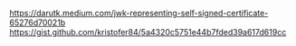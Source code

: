 https://darutk.medium.com/jwk-representing-self-signed-certificate-65276d70021b
https://gist.github.com/kristofer84/5a4320c5751e44b7fded39a617d619cc